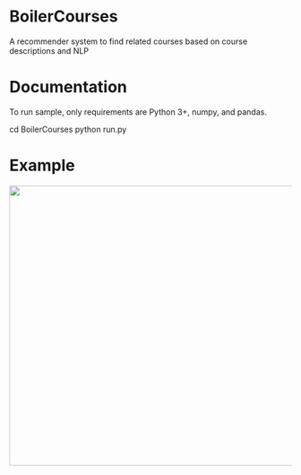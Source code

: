 # BoilerCourses
A recommender system to find related courses based on course descriptions and NLP

# Documentation
To run sample, only requirements are Python 3+, numpy, and pandas.

cd BoilerCourses
python run.py

# Example
<img src="https://user-images.githubusercontent.com/66227218/113494075-2245f900-94b3-11eb-8cf0-49260b09c8f5.png" width="1400" height="500">

